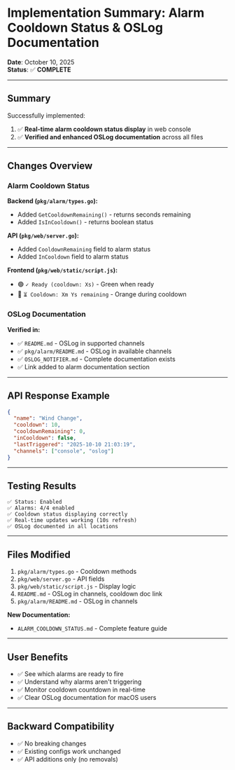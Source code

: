 # Implementation Summary: Alarm Cooldown Status & OSLog Documentation

**Date**: October 10, 2025  
**Status**: ✅ **COMPLETE**

---

## Summary

Successfully implemented:
1. ✅ **Real-time alarm cooldown status display** in web console
2. ✅ **Verified and enhanced OSLog documentation** across all files

---

## Changes Overview

### Alarm Cooldown Status

**Backend (`pkg/alarm/types.go`):**
- Added `GetCooldownRemaining()` - returns seconds remaining
- Added `IsInCooldown()` - returns boolean status

**API (`pkg/web/server.go`):**
- Added `CooldownRemaining` field to alarm status
- Added `InCooldown` field to alarm status

**Frontend (`pkg/web/static/script.js`):**
- 🟢 `✓ Ready (cooldown: Xs)` - Green when ready
- 🔴 `⏳ Cooldown: Xm Ys remaining` - Orange during cooldown

### OSLog Documentation

**Verified in:**
- ✅ `README.md` - OSLog in supported channels
- ✅ `pkg/alarm/README.md` - OSLog in available channels
- ✅ `OSLOG_NOTIFIER.md` - Complete documentation exists
- ✅ Link added to alarm documentation section

---

## API Response Example

```json
{
  "name": "Wind Change",
  "cooldown": 10,
  "cooldownRemaining": 0,
  "inCooldown": false,
  "lastTriggered": "2025-10-10 21:03:19",
  "channels": ["console", "oslog"]
}
```

---

## Testing Results

```
✅ Status: Enabled
✅ Alarms: 4/4 enabled
✅ Cooldown status displaying correctly
✅ Real-time updates working (10s refresh)
✅ OSLog documented in all locations
```

---

## Files Modified

1. `pkg/alarm/types.go` - Cooldown methods
2. `pkg/web/server.go` - API fields
3. `pkg/web/static/script.js` - Display logic
4. `README.md` - OSLog in channels, cooldown doc link
5. `pkg/alarm/README.md` - OSLog in channels

**New Documentation:**
- `ALARM_COOLDOWN_STATUS.md` - Complete feature guide

---

## User Benefits

- ✅ See which alarms are ready to fire
- ✅ Understand why alarms aren't triggering
- ✅ Monitor cooldown countdown in real-time
- ✅ Clear OSLog documentation for macOS users

---

## Backward Compatibility

- ✅ No breaking changes
- ✅ Existing configs work unchanged
- ✅ API additions only (no removals)
